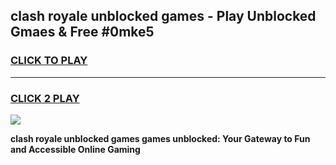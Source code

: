 
## clash royale unblocked games - Play Unblocked Gmaes & Free #0mke5
<h3>
<a href="https://news.freeplayer.one?title=clash_royale_unblocked_games&ref=03M">CLICK TO PLAY</a></h3>
<hr>

<h3>
<a href="https://news.freeplayer.one?title=clash_royale_unblocked_games&ref=03M">CLICK 2 PLAY</a>
  
</h3>

<a href="https://news.freeplayer.one?title=clash_royale_unblocked_games&ref=03M"><img src="https://clearcache.store/games.png"></a>


**clash royale unblocked games games unblocked: Your Gateway to Fun and Accessible Online Gaming**
